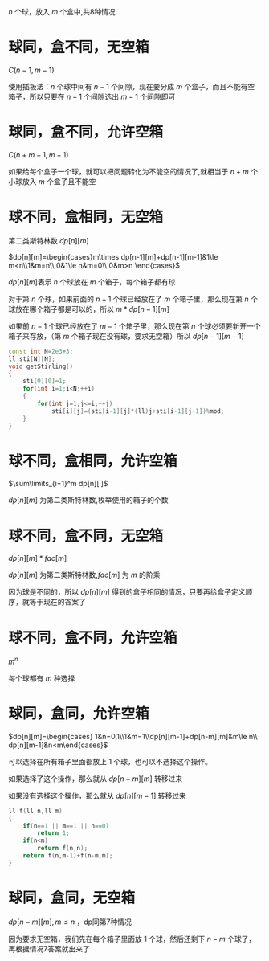 $n$ 个球，放入 $m$ 个盒中,共8种情况
# 球同，盒不同，无空箱
$C(n-1,m-1)$

使用插板法：$n$ 个球中间有 $n-1$ 个间隙，现在要分成 $m$ 个盒子，而且不能有空箱子，所以只要在 $n-1$ 个间隙选出 $m-1$ 个间隙即可

# 球同，盒不同，允许空箱
$C(n+m-1,m-1)$

如果给每个盒子一个球，就可以把问题转化为不能空的情况了,就相当于 $n+m$ 个小球放入 $m$ 个盒子且不能空


# 球不同，盒相同，无空箱
第二类斯特林数 $dp[n][m]$

$dp[n][m]=\begin{cases}m\times dp[n-1][m]+dp[n-1][m-1]&1\le m<n\\1&m=n\\
0&1\le n&m=0\\
0&m>n \end{cases}$

$dp[n][m]$表示 $n$ 个球放在 $m$ 个箱子，每个箱子都有球

对于第 $n$ 个球，如果前面的 $n-1$ 个球已经放在了 $m$ 个箱子里，那么现在第 $n$ 个球放在哪个箱子都是可以的，所以 $m*dp[n-1][m]$

如果前 $n-1$ 个球已经放在了 $m-1$ 个箱子里，那么现在第 $n$ 个球必须要新开一个箱子来存放，（第 $m$ 个箱子现在没有球，要求无空箱）所以 $dp[n-1][m-1]$
```c++
const int N=2e3+3;
ll sti[N][N];
void getStirling()
{
    sti[0][0]=1;
    for(int i=1;i<N;++i)
    {
        for(int j=1;j<=i;++j)
            sti[i][j]=(sti[i-1][j]*(ll)j+sti[i-1][j-1])%mod;
    }
}
```

# 球不同，盒相同，允许空箱
$\sum\limits_{i=1}^m dp[n][i]$

$dp[n][m]$ 为第二类斯特林数,枚举使用的箱子的个数

# 球不同，盒不同，无空箱
$dp[n][m]*fac[m]$

$dp[n][m]$ 为第二类斯特林数,$fac[m]$ 为 $m$ 的阶乘

因为球是不同的，所以 $dp[n][m]$ 得到的盒子相同的情况，只要再给盒子定义顺序，就等于现在的答案了

# 球不同，盒不同，允许空箱
$m^n$

每个球都有 $m$ 种选择

# 球同，盒同，允许空箱
$dp[n][m]=\begin{cases} 1&n=0,1\\1&m=1\\dp[n][m-1]+dp[n-m][m]&m\le n\\
dp[n][m-1]&n<m\end{cases}$

可以选择在所有箱子里面都放上 $1$ 个球，也可以不选择这个操作。

如果选择了这个操作，那么就从 $dp[n-m][m]$ 转移过来

如果没有选择这个操作，那么就从 $dp[n][m-1]$ 转移过来
```c++
ll f(ll n,ll m)
{
    if(n==1 || m==1 || n==0)
        return 1;
    if(n<m)
        return f(n,n);
    return f(n,m-1)+f(n-m,m);
}
```
# 球同，盒同，无空箱
$dp[n-m][m],m\le n$ ，dp同第7种情况


因为要求无空箱，我们先在每个箱子里面放 $1$ 个球，然后还剩下 $n-m$ 个球了，再根据情况7答案就出来了
